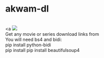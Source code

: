# akwam-dl
<br> <a <img src="https://akwam.cc/files/social_logo.png" /></a>
<br>Get any movie or series download links from <a href="https://www.akwam.cc" target="_parent\"></a>
<br>You will need bs4 and bidi:
<br>    pip install python-bidi
<br>    pip install pip install beautifulsoup4
